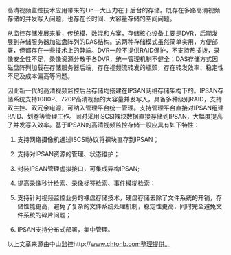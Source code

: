 高清视频监控技术应用带来的Lin一大压力在于后台的存储。既存在多路高清视频存储的并发写入问题，也存在长时间、大容量存储的空间问题。

从监控存储发展来看，传统模、数混和方案，存储核心设备主要是DVR，后期发展到存储服务器加磁盘阵列的DAS结构。这两种存储模式虽然简单实用，方便部署，但都存在一些技术上的弊端。DVR一般不提供RAID保护，不支持热插拨，录像安全性不足，录像资源分散于各DVR，统一管理机制不健全；DAS存储方式因磁盘阵列加载在存储服务器后端，存在视频流转发的瓶颈，存在转发效率、稳定性不足及成本偏高等问题。

因此新一代的高清视频监控后台存储均搭建在IPSAN网络存储架构下的。IPSAN存储系统支持1080P、720P高清视频的大容量并发写入，具备多种级别RAID，支持双主控、双冗余电源，可纳入管理平台统一管理。支持管理平台直接对IPSAN组建RAID、划卷等管理工作。同时采用iSCSI裸块数据直接存储到IPSAN，大幅度提高了并发写入效率。基于IPSAN的高清视频监控存储一般应具有如下特性：

1. 支持网络摄像机通过iSCSI协议将裸块直存到IPSAN；

2. 支持对IPSAN资源的管理、状态维护；

3. 封装IPSAN管理虚拟接口，可集成异构IPSAN;

4. 提高录像秒计检索、录像标签检索、事件模糊检索；

5. 支持针对视频监控业务的裸盘存储技术，硬盘存储去除了文件系统的开销，存储性能更高，避免了复杂的文件系统处理机制，稳定性更高，同时完全避免文件系统的碎片问题；

6. IPSAN支持分布式部署，集中管理。

以上文章来源由中山监控http://www.chtonb.com整理提供。

